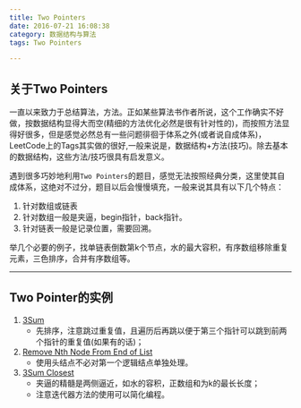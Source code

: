 ```yaml
---
title: Two Pointers
date: 2016-07-21 16:08:38
category: 数据结构与算法
tags: Two Pointers

---
```


## 关于Two Pointers

一直以来致力于总结算法，方法。正如某些算法书作者所说，这个工作确实不好做，按数据结构显得大而空(精细的方法优化必然是很有针对性的)，而按照方法显得好很多，但是感觉必然总有一些问题徘徊于体系之外(或者说自成体系)，LeetCode上的Tags其实做的很好,一般来说是，数据结构+方法(技巧)。除去基本的数据结构，这些方法/技巧很具有启发意义。

遇到很多巧妙地利用`Two Pointers`的题目，感觉无法按照经典分类，这里使其自成体系，这绝对不过分，题目以后会慢慢填充，一般来说其具有以下几个特点：
1. 针对数组或链表
2. 针对数组一般是夹逼，begin指针，back指针。
3. 针对链表一般是记录位置，需要回溯。

举几个必要的例子，找单链表倒数第k个节点，水的最大容积，有序数组移除重复元素，三色排序，合并有序数组等。

---

## Two Pointer的实例
1. [3Sum](https://github.com/applefishsky009/LeetCode/blob/master/15%20-%203Sum/15%20-%203Sum.cpp)
	+ 先排序，注意跳过重复值，且遍历后再跳以便于第三个指针可以跳到前两个指针的重复值(如果有的话)；
2. [Remove Nth Node From End of List](https://github.com/applefishsky009/LeetCode/blob/master/19%20-%20Remove%20Nth%20Node%20From%20End%20of%20List/19%20-%20Remove%20Nth%20Node%20From%20End%20of%20List.cpp)
	+ 使用头结点不必对第一个逻辑结点单独处理。
3. [3Sum Closest](https://github.com/applefishsky009/LeetCode/blob/master/16%20-%203Sum%20Closest/16%20-%203Sum%20Closest.cpp)
	+ 夹逼的精髓是两侧逼近，如水的容积，正数组和为k的最长长度；
	+ 注意迭代器方法的使用可以简化编程。